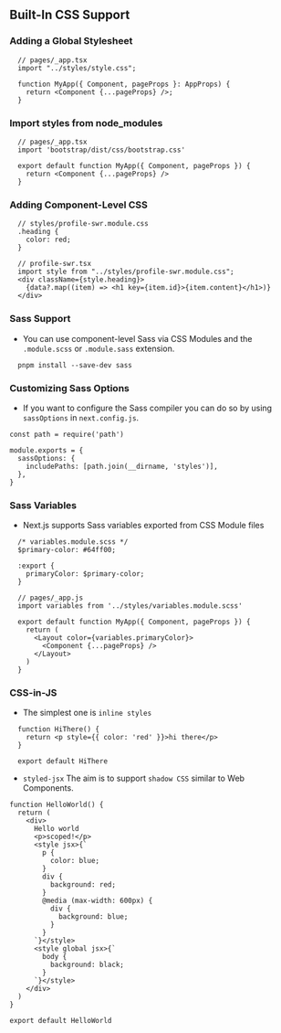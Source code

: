 ## Built-In CSS Support

### Adding a Global Stylesheet

```
  // pages/_app.tsx
  import "../styles/style.css";

  function MyApp({ Component, pageProps }: AppProps) {
    return <Component {...pageProps} />;
  }
```

### Import styles from node_modules

```
  // pages/_app.tsx
  import 'bootstrap/dist/css/bootstrap.css'

  export default function MyApp({ Component, pageProps }) {
    return <Component {...pageProps} />
  }
```

### Adding Component-Level CSS

```
  // styles/profile-swr.module.css
  .heading {
    color: red;
  }

  // profile-swr.tsx
  import style from "../styles/profile-swr.module.css";
  <div className={style.heading}>
    {data?.map((item) => <h1 key={item.id}>{item.content}</h1>)}
  </div>
```

### Sass Support

- You can use component-level Sass via CSS Modules and the `.module.scss` or `.module.sass` extension.

```
  pnpm install --save-dev sass
```

### Customizing Sass Options

- If you want to configure the Sass compiler you can do so by using `sassOptions` in `next.config.js`.

```
const path = require('path')

module.exports = {
  sassOptions: {
    includePaths: [path.join(__dirname, 'styles')],
  },
}
```

### Sass Variables

- Next.js supports Sass variables exported from CSS Module files

```
  /* variables.module.scss */
  $primary-color: #64ff00;

  :export {
    primaryColor: $primary-color;
  }

  // pages/_app.js
  import variables from '../styles/variables.module.scss'

  export default function MyApp({ Component, pageProps }) {
    return (
      <Layout color={variables.primaryColor}>
        <Component {...pageProps} />
      </Layout>
    )
  }
```

### CSS-in-JS

- The simplest one is `inline styles`

```
  function HiThere() {
    return <p style={{ color: 'red' }}>hi there</p>
  }

  export default HiThere
```

- `styled-jsx` The aim is to support `shadow CSS` similar to Web Components.

```
function HelloWorld() {
  return (
    <div>
      Hello world
      <p>scoped!</p>
      <style jsx>{`
        p {
          color: blue;
        }
        div {
          background: red;
        }
        @media (max-width: 600px) {
          div {
            background: blue;
          }
        }
      `}</style>
      <style global jsx>{`
        body {
          background: black;
        }
      `}</style>
    </div>
  )
}

export default HelloWorld
```
